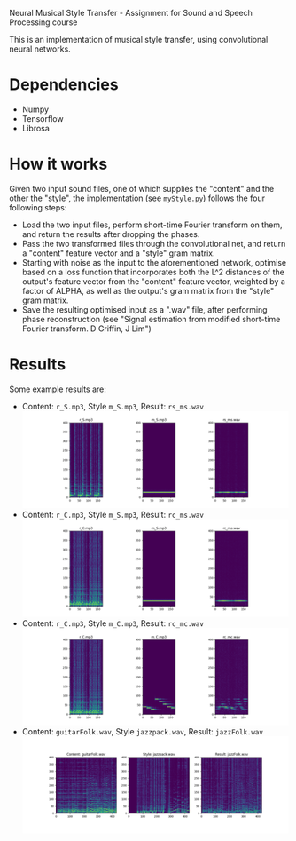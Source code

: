 Neural Musical Style Transfer - Assignment for Sound and Speech Processing course

This is an implementation of musical style transfer, using convolutional neural networks.

# Dependencies
* Numpy
* Tensorflow
* Librosa

# How it works

Given two input sound files, one of which supplies the "content" and the other the "style", the implementation (see `myStyle.py`)
follows the four following steps:

* Load the two input files, perform short-time Fourier transform on them, and return the results after dropping the phases.
* Pass the two transformed files through the convolutional net, and return a "content" feature vector and a "style" gram matrix.
* Starting with noise as the input to the aforementioned network, optimise based on a loss function that incorporates both the L^2 
distances of the output's feature vector from the "content" feature vector, weighted by a factor of ALPHA, as well as the 
output's gram matrix from the "style" gram matrix.
* Save the resulting optimised input as a ".wav" file, after performing phase reconstruction (see "Signal estimation from modified short-time Fourier transform. D Griffin, J Lim")


# Results

Some example results are:

* Content: `r_S.mp3`, Style `m_S.mp3`, Result: `rs_ms.wav` 
![Results](https://github.com/wintershammer/soundProcessingAssignment/blob/master/figure_1-1.png)
* Content: `r_C.mp3`, Style `m_S.mp3`, Result: `rc_ms.wav` 
![Results](https://github.com/wintershammer/soundProcessingAssignment/blob/master/figure_1-2.png)
* Content: `r_C.mp3`, Style `m_C.mp3`, Result: `rc_mc.wav` 
![Results](https://github.com/wintershammer/soundProcessingAssignment/blob/master/figure_1.png)
* Content: `guitarFolk.wav`, Style `jazzpack.wav`, Result: `jazzFolk.wav` 
![Results](https://github.com/wintershammer/soundProcessingAssignment/blob/master/figure_1-4.png)
